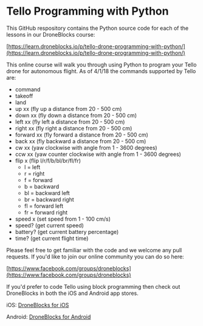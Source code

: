 # Tello Programming with Python

This GitHub respository contains the Python source code for each of the lessons in our DroneBlocks course:

[https://learn.droneblocks.io/p/tello-drone-programming-with-python/](https://learn.droneblocks.io/p/tello-drone-programming-with-python/)

This online course will walk you through using Python to program your Tello drone for autonomous flight. As of 4/1/18 the commands supported by Tello are:

 - command
 - takeoff
 - land
 - up xx (fly up a distance from 20 - 500 cm)
 - down xx (fly down a distance from 20 - 500 cm)
 - left xx (fly left a distance from 20 - 500 cm)
 - right xx (fly right a distance from 20 - 500 cm)
 - forward xx (fly forward a distance from 20 - 500 cm)
 - back xx (fly backward a distance from 20 - 500 cm)
 - cw xx (yaw clockwise with angle from 1 - 3600 degrees)
 - ccw xx (yaw counter clockwise with angle from 1 - 3600 degrees)
 - flip x (flip l/r/f/b/bl/br/fl/fr)
	 - l = left
	 - r = right
	 - f = forward
	 - b = backward
	 - bl = backward left
	 - br = backward right
	 - fl = forward left
	 - fr = forward right
- speed x (set speed from 1 - 100 cm/s)
- speed? (get current speed)
- battery? (get current battery percentage)
- time? (get current flight time)

Please feel free to get familiar with the code and we welcome any pull requests. If you'd like to join our online community you can do so here:

[https://www.facebook.com/groups/droneblocks](https://www.facebook.com/groups/droneblocks)

If you'd prefer to code Tello using block programming then check out DroneBlocks in both the iOS and Android app stores.

iOS: [DroneBlocks for iOS](https://itunes.apple.com/us/app/droneblocks/id1045826508?mt=8)

Android: [DroneBlocks for Android](https://play.google.com/store/apps/details?id=com.unmannedairlines.droneblocks)
